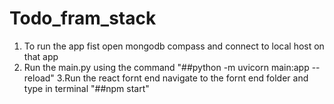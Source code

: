 # Todo_fram_stack
1. To run the app fist open mongodb compass and connect to local host on that app
2. Run the main.py using the command "##python -m uvicorn main:app --reload"
3.Run the react fornt end navigate to the fornt end folder and type in terminal "##npm start"

